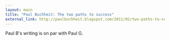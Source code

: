 ```yaml
---
layout: main
title: "Paul Buchheit: The two paths to success"
external_link: http://paulbuchheit.blogspot.com/2011/02/two-paths-to-success.html
---
```

Paul B's writing is on par with Paul G.

